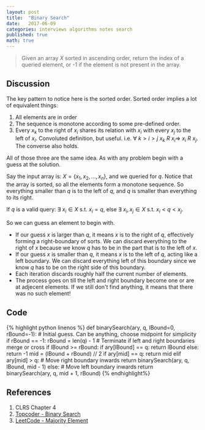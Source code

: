 ```yaml
---
layout: post
title:  "Binary Search"
date:   2017-06-09
categories: interviews algorithms notes search
published: true
math: true
---
```


> Given an array $X$ sorted in ascending order, return the index of a queried element, or -1 if the element is not present in the array.

## Discussion
The key pattern to notice here is the sorted order. Sorted order implies a lot of equivalent things:

1. All elements are in order
2. The sequence is monotone according to some pre-defined order. 
3. Every $x_k$ to the right of $x_i$ shares its relation with $x_i$ with every $x_j$ to the left of $x_i$. Convoluted definition, but useful. i.e. $\forall\: k > i > j \: x_k \: R \: x_i \Longrightarrow\ x_i \: R \: x_j$. The converse also holds.

All of those three are the same idea. As with any problem begin with a guess at the solution.

Say the input array is: $X = \{x_1, x_2, ..., x_n\}$, and we queried for $q$. Notice that the array is sorted, so all the elements form a monotone sequence. So everything smaller than $q$ is to the left of $q$, and $q$ is smaller than everything to its right.

If $q$ is a valid query: $\exists\:x_i \in X$ s.t. $x_i = q$, else $\exists\:x_i, x_j \in X$ s.t. $x_i < q < x_j$.

So we can guess an element to begin with. 

* If our guess $x$ is larger than $q$, it means $x$ is to the right of $q$, effectively forming a right-boundary of sorts. We can discard everything to the right of $x$ because we know $q$ has to be in the part that is to the left of $x$.
* If our guess $x$ is smaller than $q$, it means $x$ is to the left of $q$, acting like a left boundary. We can discard everything left of this boundary since we know $q$ has to be on the right side of this boundary.
* Each iteration discards roughly half the current number of elements.
* The process goes on till the left and right boundary become one or are at adjecent elements. If we still don't find anything, it means that there was no such element!

## Code

{% highlight python linenos %}
def binarySearch(ary, q, lBound=0, rBound=-1):
    # Initial guess. Can be anything, choose midpoint for simplicity
    if rBound == -1:
        rBound = len(q) - 1
    # Terminate if left and right boundaries merge or cross
    if lBound >= rBound:
        if ary[lBound] == q:
            return lBound
        else:
            return -1
    mid = (lBound + rBound) // 2
    if ary[mid] == q:
        return mid
    elif ary[mid] > q:
        # Move right boundary inwards
        return binarySearch(ary, q, lBound, mid - 1)
    else:
        # Move left boundary inwards
        return binarySearch(ary, q, mid + 1, rBound)
{% endhighlight%}


## References
1. CLRS Chapter 4
2. [Topcoder - Binary Search](https://www.topcoder.com/community/data-science/data-science-tutorials/binary-search/)
3. [LeetCode - Majority Element](https://leetcode.com/problems/majority-element/#/description)